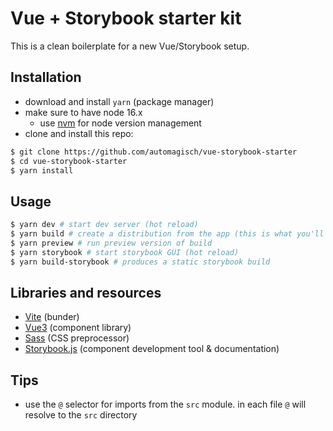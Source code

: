 # Vue + Storybook starter kit
This is a clean boilerplate for a new Vue/Storybook setup.

## Installation
- download and install `yarn` (package manager)
- make sure to have node 16.x
  - use [nvm](https://github.com/nvm-sh/nvm) for node version management
- clone and install this repo:

```bash
$ git clone https://github.com/automagisch/vue-storybook-starter
$ cd vue-storybook-starter
$ yarn install
```

## Usage
```bash
$ yarn dev # start dev server (hot reload)
$ yarn build # create a distribution from the app (this is what you'll serve)
$ yarn preview # run preview version of build
$ yarn storybook # start storybook GUI (hot reload)
$ yarn build-storybook # produces a static storybook build
```

## Libraries and resources
- [Vite](https://vitejs.dev/) (bunder)
- [Vue3](https://vuejs.org/) (component library)
- [Sass](https://sass-lang.com/) (CSS preprocessor)
- [Storybook.js](storybook.js) (component development tool & documentation)

## Tips
- use the `@` selector for imports from the `src` module. in each file `@` will
resolve to the `src` directory
